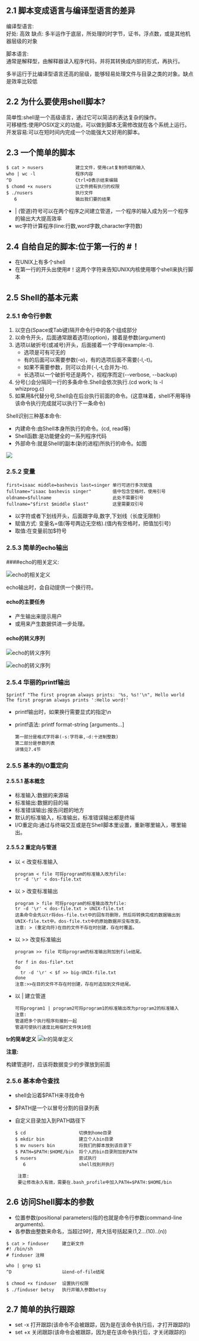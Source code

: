
## 2.1 脚本变成语言与编译型语言的差异

编译型语言:</br>
好处: 高效
缺点: 多半运作于底层，所处理的时字节，证书，浮点数，或是其他机器层级的对象

脚本语言:</br>
通常是解释型，由解释器读入程序代码，并将其转换成内部的形式，再执行。

多半运行于比编译型语言还高的层级，能够轻易处理文件与目录之类的对象。缺点是效率比较低

## 2.2 为什么要使用shell脚本?

简单性:shell是一个高级语言，通过它可以简洁的表达复杂的操作。</br>
可移植性:使用POSIX定义的功能，可以做到脚本无需修改就在各个系统上运行。</br>
开发容易:可以在短时间内完成一个功能强大又好用的脚本。</br>

## 2.3 一个简单的脚本

```
$ cat > nusers            建立文件，使用cat复制终端的输入
who | wc -l               程序内容
^D                        Ctrl+D表示结束编辑
$ chomd +x nusers         让文件拥有执行的权限
$ ./nusers                执行文件
   6                      输出我们要的结果
```
* | (管道)符号可以在两个程序之间建立管道，一个程序的输入成为另一个程序的输出大大提高效率
* wc字符计算程序(line:行数,word字数,character字符数)

## 2.4 自给自足的脚本:位于第一行的 #！
* 在UNIX上有多个shell
* 在第一行的开头出使用#！这两个字符来告知UNIX内核使用哪个shell来执行脚本


## 2.5 Shell的基本元素

### 2.5.1 命令行参数

1. 以空白(Space或Tab键)隔开命令行中的各个组成部分
2. 以命令开头，后面通常跟着选项(option)，接着是参数(argument)
3. 选项以破折号(或减号)开头，后面接着一个字母(example:-l).
   * 选项是可有可无的
   * 有的后面可以需要参数(-o)，有的选项后面不需要(-l,-t)。
   * 如果不需要参数，则可以合并(-l,-t,合并为-lt).
   * 长选项以一个破折号还是两个，视程序而定(--verbose, --backup)
4. 分号(;)会分隔同一行的多条命令.Shell会依次执行.(cd work; ls -l whizprog.c)
5. 如果用&代替分号,Shell会在后台执行前面的命令。(这意味着，shell不用等待该命令执行完成就可以执行下一条命令)

Shell识别三种基本命令:

* 内建命令:由Shell本身所执行的命令。(cd, read等)
* Shell函数:是功能健全的一系列程序代码
* 外部命令:就是Shell的副本(新的进程)所执行的命令。如图

![](./image/2-1.png)

 
### 2.5.2 变量

```
first=isaac middle=bashevis last=singer 单行可进行多次赋值
fullname="isaac bashevis singer"        值中包含空格时，使用引号
oldname=$fullname                       此处不需要引号
fullname="$first $middle $last"         这里需要双引号
```

* 以字符或者下划线开头，后面跟字母,数字,下划线（长度无限制）
* 赋值方式: 变量名=值(等号两边无空格).(值内有空格时，把值加引号)
* 取值:在变量前加$符号

### 2.5.3 简单的echo输出

####echo的相关定义:

![echo的相关定义](./image/2-2.png)

echo输出时，会自动提供一个换行符。
#### echo的主要任务
  * 产生输出来提示用户
  * 或用来产生数据供进一步处理。

#### echo的转义序列

![echo的转义序列](./image/2-3-1.png)

![echo的转义序列](./image/2-3-2.png)


### 2.5.4 华丽的printf输出

```
$printf "The first program always prints: '%s, %s!'\n", Hello world
The first program always prints ':Hello word!'
```
* printf输出时，如果换行需要显式的指定\n
* printf语法: printf format-string [arguments...]

   ```
   第一部分是格式字符串(-s:字符串,-d:十进制整数)
   第二部分是参数列表
   详情见7.4节
   ```

### 2.5.5 基本的I/O重定向
#### 2.5.5.1 基本概念
+ 标准输入:数据的来源端</br>
+ 标准输出:数据的目的端</br>
+ 标准错误输出:报告问题的地方</br>
+ 默认的标准输入，标准输出，标准错误输出都是终端
+ I/O重定向:通过与终端交互或是在Shell脚本里设置，重新哪里输入，哪里输出。

#### 2.5.5.2 重定向与管道

- 以 < 改变标准输入

  ```
  program < file 可将program的标准输入改为file:
  tr -d '\r' < dos-file.txt
  ```
- 以 > 改变标准输出
  
  ```
  program > file 可将program的标准输出改为file:
  tr -d '\r' < dos-file.txt > UNIX-file.txt
  这条命令会先以tr将dos-file.txt中的回车符删除，然后将转换完成的数据输出到UNIX-file.txt中。dos-file.txt中的原始数据并没有改变。
  注意: > (重定向符)在目的文件不存在时创建，存在时覆盖。
  ```
- 以 >> 改变标准输出

  ```
  program >> file 可将program的标准输出附加到file结尾。
  
  for f in dos-file*.txt
  do
    tr -d '\r' < $f >> big-UNIX-file.txt
  done
  注意:>>在目的文件不存在时创建，存在时追加到文件结尾。
  ```
  
- 以 | 建立管道
  
  ```
  可将program1 | program2可将program1的标准输出改为program2的标准输入
  注意: 
  管道把多个执行程序衔接到一起
  管道可使执行速度比用临时文件快10倍
  ```

**tr的简单定义**
![tr的简单定义](./image/2-4-1.png)

**注意:**

构建管道时，应该将数据变少的步骤放到前面

### 2.5.6 基本命令查找
+ shell会沿着$PATH来寻找命令
+ $PATH是一个以冒号分割的目录列表
+ 自定义目录加入到PATH路径下
   
   ```
   $ cd                    切换到home目录     
   $ mkdir bin             建立个人bin目录
   $ mv nusers bin         将我们的脚本放到该目录下
   $ PATH=$PATH:$HOME/bin  将个人的bin目录附加到PATH
   $ nusers                尝试执行
      6                    shell找到并执行
    
    注意: 
    要让修改永久有效，需要在.bash_profile中加入PATH=$PATH:$HOME/bin

   ```

## 2.6 访问Shell脚本的参数

- 位置参数(positional parameters)指的也就是命令行参数(command-line arguments).
- 各参数由整数来命名，当超过9时，用大括号括起来($1,$2...$(10)..$(n))

```
$ cat > finduser     建立新文件
#! /bin/sh           
# finduser 注释

who | grep $1
^D                   以end-of-file结尾

$ chmod +x finduser  设置执行权限
$ ./finduser betsy   执行并输入参数betsy
```
## 2.7 简单的执行跟踪

* set -x 打开跟踪(该命令不会被跟踪，因为是在该命令执行后，才打开跟踪的)
* set +x 关闭跟踪(该命令会被跟踪，因为是在该命令执行后，才关闭跟踪的)



